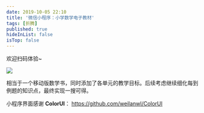 ```yaml
---
date: 2019-10-05 22:10
title: '微信小程序：小学数学电子教材'
tags: [折腾]
published: true
hideInList: false
isTop: false
---
```


欢迎扫码体验~

![](https://lmm.elizen.me/xxdzjc.JPG)

<!--more-->

相当于一个移动版数学书，同时添加了各单元的教学目标。后续考虑继续细化每到例题的知识点，最终实现一搜可得。

小程序界面感谢 **ColorUI**： <https://github.com/weilanwl/ColorUI>